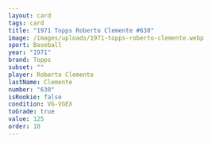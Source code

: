 ```yaml
---
layout: card
tags: card
title: "1971 Topps Roberto Clemente #630"
image: /images/uploads/1971-topps-roberto-clemente.webp
sport: Baseball
year: "1971"
brand: Topps
subset: ""
player: Roberto Clemente
lastName: Clemente
number: "630"
isRookie: false
condition: VG-VGEX
toGrade: true
value: 125
order: 10
---
```

